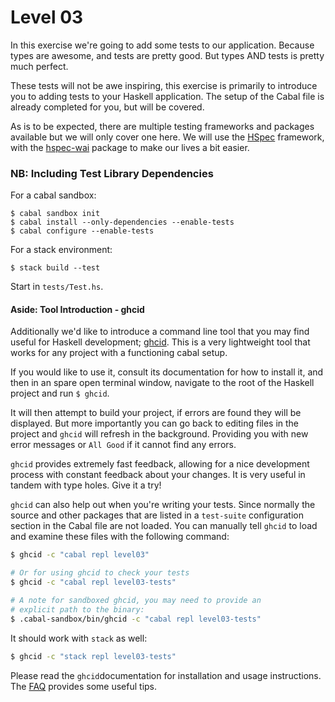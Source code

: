 # Level 03

In this exercise we're going to add some tests to our application. Because types
are awesome, and tests are pretty good. But types AND tests is pretty much
perfect.

These tests will not be awe inspiring, this exercise is primarily to introduce
you to adding tests to your Haskell application. The setup of the Cabal file is
already completed for you, but will be covered.

As is to be expected, there are multiple testing frameworks and packages
available but we will only cover one here. We will use the [HSpec] framework,
with the [hspec-wai] package to make our lives a bit easier.

### NB: Including Test Library Dependencies

For a cabal sandbox:

```shell
$ cabal sandbox init
$ cabal install --only-dependencies --enable-tests
$ cabal configure --enable-tests
```

For a stack environment:

```shell
$ stack build --test
```

Start in ``tests/Test.hs``.

[HSpec]: (http://hspec.github.io/)
[hspec-wai]: (https://hackage.haskell.org/package/hspec-wai)
[doctest]: (https://hackage.haskell.org/package/doctest)

#### Aside: Tool Introduction - ghcid

[ghcid]: (https://github.com/ndmitchell/ghcid)

Additionally we'd like to introduce a command line tool that you may find useful
for Haskell development; [ghcid]. This is a very lightweight tool that works for
any project with a functioning cabal setup.

If you would like to use it, consult its documentation for how to install it,
and then in an spare open terminal window, navigate to the root of the Haskell
project and run ``$ ghcid``.

It will then attempt to build your project, if errors are found they will be
displayed. But more importantly you can go back to editing files in the project
and ``ghcid`` will refresh in the background. Providing you with new error
messages or ``All Good`` if it cannot find any errors.

``ghcid`` provides extremely fast feedback, allowing for a nice development
process with constant feedback about your changes. It is very useful in tandem
with type holes. Give it a try!

``ghcid`` can also help out when you're writing your tests. Since normally the
source and other packages that are listed in a `test-suite` configuration
section in the Cabal file are not loaded. You can manually tell ``ghcid`` to
load and examine these files with the following command:

```bash
$ ghcid -c "cabal repl level03"

# Or for using ghcid to check your tests
$ ghcid -c "cabal repl level03-tests"

# A note for sandboxed ghcid, you may need to provide an
# explicit path to the binary:
$ .cabal-sandbox/bin/ghcid -c "cabal repl level03-tests"
```

It should work with ``stack`` as well:
```bash
$ ghcid -c "stack repl level03-tests"
```

Please read the ``ghcid``documentation for installation and usage
instructions. The [FAQ](https://github.com/ndmitchell/ghcid#faq) provides
some useful tips.